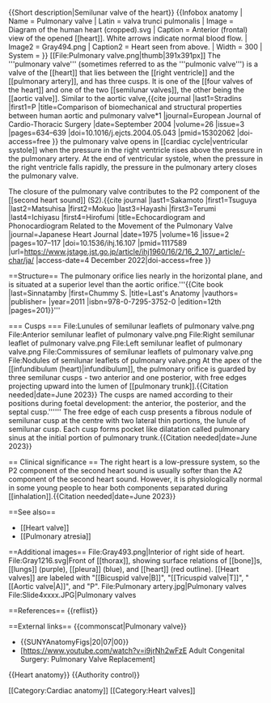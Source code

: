 {{Short description|Semilunar valve of the heart}}
{{Infobox anatomy
| Name        = Pulmonary valve
| Latin       = valva trunci pulmonalis
| Image       = Diagram of the human heart (cropped).svg
| Caption     = Anterior (frontal) view of the opened [[heart]]. White arrows indicate normal blood flow.
| Image2      = Gray494.png
| Caption2    = Heart seen from above.
| Width       = 300
| System      =
}}
[[File:Pulmonary valve.png|thumb|391x391px]]
The '''pulmonary valve''' (sometimes referred to as the '''pulmonic valve''') is a valve of the [[heart]] that lies between the [[right ventricle]] and the [[pulmonary artery]], and has three cusps. It is one of the [[four valves of the heart]] and one of the two [[semilunar valves]], the other being the [[aortic valve]]. Similar to the aortic valve,<ref>{{cite journal |last1=Stradins |first1=P |title=Comparison of biomechanical and structural properties between human aortic and pulmonary valve*1 |journal=European Journal of Cardio-Thoracic Surgery |date=September 2004 |volume=26 |issue=3 |pages=634–639 |doi=10.1016/j.ejcts.2004.05.043 |pmid=15302062 |doi-access=free }}</ref> the pulmonary valve opens in [[cardiac cycle|ventricular systole]] when the pressure in the right ventricle rises above the pressure in the pulmonary artery.  At the end of ventricular systole, when the pressure in the right ventricle falls rapidly, the pressure in the pulmonary artery closes the pulmonary valve.

The closure of the pulmonary valve contributes to the P2 component of the [[second heart sound]] (S2).<ref>{{cite journal |last1=Sakamoto |first1=Tsuguya |last2=Matsuhisa |first2=Mokuo |last3=Hayashi |first3=Terumi |last4=Ichiyasu |first4=Hirofumi |title=Echocardiogram and Phonocardiogram Related to the Movement of the Pulmonary Valve |journal=Japanese Heart Journal |date=1975 |volume=16 |issue=2 |pages=107–117 |doi=10.1536/ihj.16.107 |pmid=1117589 |url=https://www.jstage.jst.go.jp/article/ihj1960/16/2/16_2_107/_article/-char/ja/ |access-date=4 December 2022|doi-access=free }}</ref>

==Structure==
The pulmonary orifice lies nearly in the horizontal plane, and is situated at a superior level than the aortic orifice.'''<ref name=":02">{{Cite book |last=Sinnatamby |first=Chummy S. |title=Last's Anatomy |vauthors= |publisher= |year=2011 |isbn=978-0-7295-3752-0 |edition=12th |pages=201}}</ref>'''

=== Cusps ===
<gallery>
File:Lunules of semilunar leaflets of pulmonary valve.png
File:Anterior semilunar leaflet of pulmonary valve.png
File:Right semilunar leaflet of pulmonary valve.png
File:Left semilunar leaflet of pulmonary valve.png
File:Commissures of semilunar leaflets of pulmonary valve.png
File:Nodules of semilunar leaflets of pulmonary valve.png
</gallery>At the apex of the [[infundibulum (heart)|infundibulum]], the pulmonary orifice is guarded by three semilunar cusps - two anterior and one posterior, with free edges projecting upward into the lumen of [[pulmonary trunk]].{{Citation needed|date=June 2023}} The cusps are named according to their positions during foetal development: the anterior, the posterior, and the septal cusp.'''<ref name=":02" />''' The free edge of each cusp presents a fibrous nodule of semilunar cusp at the centre with two lateral thin portions, the lunule of semilunar cusp. Each cusp forms pocket like dilatation called pulmonary sinus at the initial portion of pulmonary trunk.{{Citation needed|date=June 2023}}

== Clinical significance ==
The right heart is a low-pressure system, so the P2 component of the second heart sound is usually softer than the A2 component of the second heart sound. However, it is physiologically normal in some young people to hear both components separated during [[inhalation]].{{Citation needed|date=June 2023}}

==See also==
* [[Heart valve]]
* [[Pulmonary atresia]]

==Additional images==
<gallery>
 File:Gray493.png|Interior of right side of heart.
 File:Gray1216.svg|Front of [[thorax]], showing surface relations of [[bone]]s, [[lungs]] (purple), [[pleura]] (blue), and [[heart]] (red outline). [[Heart valves]] are labeled with "[[Bicuspid valve|B]]", "[[Tricuspid valve|T]]", "[[Aortic valve|A]]", and "P".
 File:Pulmonary artery.jpg|Pulmonary valves
File:Slide4xxxx.JPG|Pulmonary valves
</gallery>

==References==
{{reflist}}

==External links==
{{commonscat|Pulmonary valve}}
* {{SUNYAnatomyFigs|20|07|00}}
* [https://www.youtube.com/watch?v=i9jrNh2wFzE Adult Congenital Surgery: Pulmonary Valve Replacement]

{{Heart anatomy}}
{{Authority control}}

[[Category:Cardiac anatomy]]
[[Category:Heart valves]]